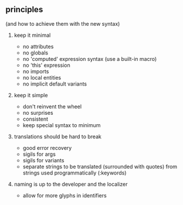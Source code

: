 principles
----------

(and how to achieve them with the new syntax)

1. keep it minimal
   - no attributes
   - no globals
   - no 'computed' expression syntax (use a built-in macro)
   - no 'this' expression
   - no imports
   - no local entities
   - no implicit default variants

2. keep it simple
   - don't reinvent the wheel
   - no surprises
   - consistent
   - keep special syntax to minimum

3. translations should be hard to break
   - good error recovery
   - sigils for args
   - sigils for variants
   - separate strings to be translated (surrounded with quotes) from strings 
     used programmatically (:keywords)

4. naming is up to the developer and the localizer
   - allow for more glyphs in identifiers
